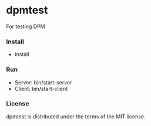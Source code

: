 # dpmtest
For testing DPM

### Install
* install

### Run
* Server: bin/start-server
* Client: bin/start-client

### License
dpmtest is distributed under the terms of the MIT license.

